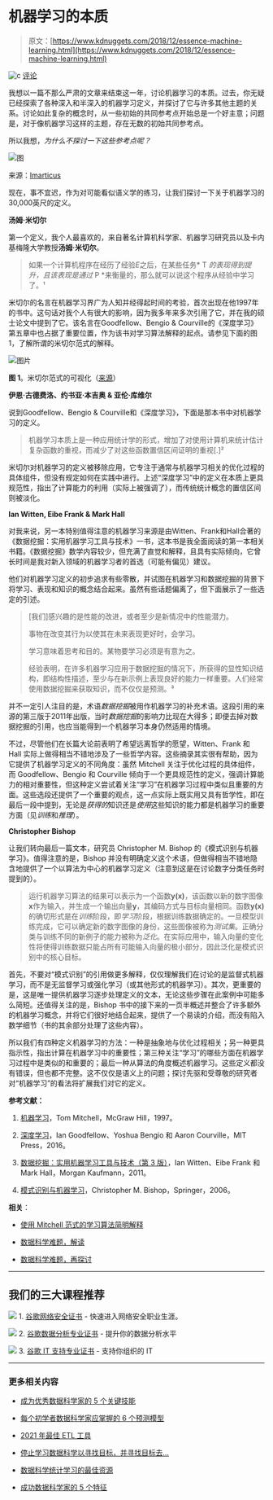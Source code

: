 # 机器学习的本质

> 原文：[https://www.kdnuggets.com/2018/12/essence-machine-learning.html](https://www.kdnuggets.com/2018/12/essence-machine-learning.html)

![c](../Images/3d9c022da2d331bb56691a9617b91b90.png) [评论](#comments)

我想以一篇不那么严肃的文章来结束这一年，讨论机器学习的本质。过去，你无疑已经探索了各种深入和半深入的机器学习定义，并探讨了它与许多其他主题的关系。讨论如此复杂的概念时，从一些初始的共同参考点开始总是一个好主意；问题是，对于像机器学习这样的主题，存在无数的初始共同参考点。

所以我想，*为什么不探讨一下这些参考点呢？*

![图](../Images/595ebf81ef360ec677d9560f31b058c8.png)

来源：[Imarticus](https://imarticus.org/what-is-machine-learning-and-does-it-matter/)

现在，事不宜迟，作为对可能看似语义学的练习，让我们探讨一下关于机器学习的30,000英尺的定义。

**汤姆·米切尔**

第一个定义，我个人最喜欢的，来自著名计算机科学家、机器学习研究员以及卡内基梅隆大学教授**汤姆·米切尔**。

> 如果一个计算机程序在经历了经验*E*之后，在某些任务* T *的表现得到提升，且该表现是通过* P *来衡量的，那么就可以说这个程序从经验中学习了。¹

米切尔的名言在机器学习界广为人知并经得起时间的考验，首次出现在他1997年的书中。这句话对我个人有很大的影响，因为我多年来多次引用了它，并在我的硕士论文中提到了它。该名言在Goodfellow、Bengio & Courville的《深度学习》第五章中也占据了重要位置，作为该书对学习算法解释的起点。请参见下面的图 1，了解所谓的米切尔范式的解释。

![图片](../Images/dc620e17165be2135838c86857032359.png)

**图 1**。米切尔范式的可视化（[来源](/2018/10/mitchell-paradigm-concise-explanation-learning-algorithms.html)）

**伊恩·古德费洛、约书亚·本吉奥 & 亚伦·库维尔**

说到Goodfellow、Bengio & Courville和《深度学习》，下面是那本书中对机器学习的定义。

> 机器学习本质上是一种应用统计学的形式，增加了对使用计算机来统计估计复杂函数的重视，而减少了对这些函数置信区间证明的重视[.]²

米切尔对机器学习的定义被移除应用，它专注于通常与机器学习相关的优化过程的具体组件，但没有规定如何在实践中进行。上述“深度学习”中的定义在本质上更具规范性，指出了计算能力的利用（实际上被强调了），而传统统计概念的置信区间则被淡化。

**Ian Witten, Eibe Frank & Mark Hall**

对我来说，另一本特别值得注意的机器学习来源是由Witten、Frank和Hall合著的《数据挖掘：实用机器学习工具与技术》一书，这本书是我全面阅读的第一本相关书籍。《数据挖掘》数学内容较少，但充满了直觉和解释，且具有实际倾向，它曾长时间是我对新入领域的机器学习者的首选（可能有偏见）建议。

他们对机器学习定义的初步追求有些零散，并试图在机器学习和数据挖掘的背景下将学习、表现和知识的概念结合起来。虽然有些话题偏离了，但下面展示了一些选定的引述。

> [我们]感兴趣的是性能的改进，或者至少是新情况中的性能潜力。
> 
> 事物在改变其行为以使其在未来表现更好时，会学习。
> 
> 学习意味着思考和目的。某物要学习必须是有意为之。
> 
> 经验表明，在许多机器学习应用于数据挖掘的情况下，所获得的显性知识结构，即结构性描述，至少与在新示例上表现良好的能力一样重要。人们经常使用数据挖掘来获取知识，而不仅仅是预测。³

并不一定引人注目的是，术语*数据挖掘*被用作机器学习的补充术语。这段引用的来源的第三版于2011年出版，当时*数据挖掘*的影响力比现在大得多；即便去掉对数据挖掘的引用，也应当能得到一个机器学习本身仍然适用的情境。

不过，尽管他们在长篇大论前表明了希望远离哲学的愿望，Witten、Frank 和 Hall 实际上做得相当不错地涉及了一些哲学内容。这些摘录其实很有帮助，因为它提供了机器学习定义的不同角度：虽然 Mitchell 关注于优化过程的具体组件，而 Goodfellow、Bengio 和 Courville 倾向于一个更具规范性的定义，强调计算能力的相对重要性，但这种定义尝试着关注“学习”在机器学习过程中类似且重要的方面。这些选段还提供了一个重要的观点，这一点实际上既实用又具有哲学性，即在最后一段中提到，无论是*获得的*知识还是*使用*这些知识的能力都是机器学习的重要方面（见*训练*和*推理*）。

**Christopher Bishop**

让我们转向最后一篇文本，研究员 Christopher M. Bishop 的《模式识别与机器学习》。值得注意的是，Bishop 并没有明确定义这个术语，但做得相当不错地隐含地提供了一个以算法为中心的机器学习定义（注意到这是在讨论数字分类任务时提到的）。

> 运行机器学习算法的结果可以表示为一个函数**y(x)**，该函数以新的数字图像**x**作为输入，并生成一个输出向量**y**，其编码方式与目标向量相同。函数**y(x)** 的确切形式是在*训练*阶段，即*学习*阶段，根据训练数据确定的。一旦模型训练完成，它可以确定新的数字图像的身份，这些图像被称为*测试集*。正确分类与训练不同的新例子的能力被称为*泛化*。在实际应用中，输入向量的变化性将使得训练数据只能占所有可能输入向量的极小部分，因此泛化是模式识别中的核心目标。

首先，不要对“模式识别”的引用做更多解释，仅仅理解我们在讨论的是监督式机器学习，而不是无监督学习或强化学习（或其他形式的机器学习）。其次，更重要的是，这是唯一提供机器学习逐步处理定义的文本，无论这些步骤在此案例中可能多么简短。还值得关注的是，Bishop 书中的接下来的一页半概述并整合了许多额外的机器学习概念，并将它们很好地结合起来，提供了一个易读的介绍，而没有陷入数学细节（书的其余部分处理了这些内容）。

所以我们有四种定义机器学习的方法：一种是抽象地与优化过程相关；另一种更具指示性，指出计算在机器学习中的重要性；第三种关注“学习”的哪些方面在机器学习过程中是类似的和重要的；最后一种从算法的角度概述机器学习。这些定义都没有错误，但也都不完整。这不仅仅是语义上的问题；探讨先驱和受尊敬的研究者对“机器学习”的看法将扩展我们对它的定义。

**参考文献：**

1.  [机器学习](http://www.cs.cmu.edu/afs/cs.cmu.edu/user/mitchell/ftp/mlbook.html)，Tom Mitchell，McGraw Hill，1997。

1.  [深度学习](https://www.deeplearningbook.org/)，Ian Goodfellow、Yoshua Bengio 和 Aaron Courville，MIT Press，2016。

1.  [数据挖掘：实用机器学习工具与技术（第 3 版）](https://www.cs.waikato.ac.nz/ml/weka/book.html)，Ian Witten、Eibe Frank 和 Mark Hall，Morgan Kaufmann，2011。

1.  [模式识别与机器学习](https://www.springer.com/gp/book/9780387310732)，Christopher M. Bishop，Springer，2006。

**相关**：

+   [使用 Mitchell 范式的学习算法简明解释](/2018/10/mitchell-paradigm-concise-explanation-learning-algorithms.html)

+   [数据科学难题，解读](/2016/03/data-science-puzzle-explained.html)

+   [数据科学难题，再探讨](/2017/01/data-science-puzzle-revisited.html)

* * *

## 我们的三大课程推荐

![](../Images/0244c01ba9267c002ef39d4907e0b8fb.png) 1\. [谷歌网络安全证书](https://www.kdnuggets.com/google-cybersecurity) - 快速进入网络安全职业生涯。

![](../Images/e225c49c3c91745821c8c0368bf04711.png) 2\. [谷歌数据分析专业证书](https://www.kdnuggets.com/google-data-analytics) - 提升你的数据分析水平

![](../Images/0244c01ba9267c002ef39d4907e0b8fb.png) 3\. [谷歌 IT 支持专业证书](https://www.kdnuggets.com/google-itsupport) - 支持你组织的 IT

* * *

### 更多相关内容

+   [成为优秀数据科学家的 5 个关键技能](https://www.kdnuggets.com/2021/12/5-key-skills-needed-become-great-data-scientist.html)

+   [每个初学者数据科学家应掌握的 6 个预测模型](https://www.kdnuggets.com/2021/12/6-predictive-models-every-beginner-data-scientist-master.html)

+   [2021 年最佳 ETL 工具](https://www.kdnuggets.com/2021/12/mozart-best-etl-tools-2021.html)

+   [停止学习数据科学以寻找目标，并寻找目标去…](https://www.kdnuggets.com/2021/12/stop-learning-data-science-find-purpose.html)

+   [数据科学统计学习的最佳资源](https://www.kdnuggets.com/2021/12/springboard-top-resources-learn-data-science-statistics.html)

+   [成功数据科学家的 5 个特征](https://www.kdnuggets.com/2021/12/5-characteristics-successful-data-scientist.html)

